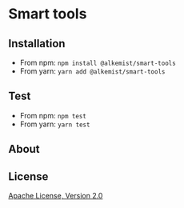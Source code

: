 # Smart tools

## Installation

* From npm: `npm install @alkemist/smart-tools`
* From yarn: `yarn add @alkemist/smart-tools`

## Test

* From npm: `npm test`
* From yarn: `yarn test`

## About

## License

[Apache License, Version 2.0](http://www.apache.org/licenses/LICENSE-2.0.html)
